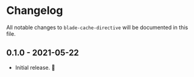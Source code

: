 # Changelog

All notable changes to `blade-cache-directive` will be documented in this file.

## 0.1.0 - 2021-05-22

- Initial release. 🎉
